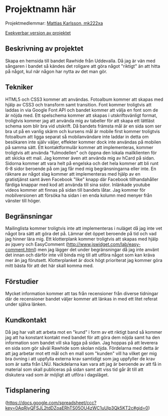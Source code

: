 
# Projektnamn här
Projektmedlemmar: 
[Mattias Karlsson, mk222xa](https://github.com/mk222xa/)

[Exekverbar version av projektet](https://github.com/mk222xa/ProjektskelettHT13)

## Beskrivning av projektet
Skapa en hemsida till bandet Rawhide från Uddevalla. Då jag är vän med sångaren i bandet så kändes det roligare att göra något "riktigt" än att hitta på något, kul när någon har nytta av det man gör.

## Tekniker
HTML5 och CSS3 kommer att användas.  Fotoalbum kommer att skapas med hjälp av CSS3 och transform samt transition. Font kommer troligtvis att laddas in via Google Font API och bandet kommer att välja en font som de är nöjda med. Ett spelschema kommer att skapas i utskriftsvänligt format, troligtvis kommer jag att använda mig av tabeller för att skapa ett lättläst schema som blir bra vid utskrift. Då bandets främsta mål är en sida som ser bra ut på en vanlig skärm och kursens mål är mobile first kommer troligtvis fotoalbum att ligga separat så mobilanvändare inte laddar in detta om besökaren inte själv väljer, effekter kommer dock inte användas på mobilen på samma sätt. Ett kontaktformulär kommer att implementeras, kommer troligtvis att använda "fulmodellen" och öppna den lokala mailklienten för att skicka ett mail. Jag kommer även att använda mig av hCard på sidan. Sidorna kommer att vara helt på engelska och det hela kommer att bli runt 6-8 sidor beroende på om jag får med mig begränsningarna eller inte. En räknare av något slag kommer att implementeras med hjälp av en gratistjänst samt även Facebook "like" knapp där Facebook tillhandahåller färdiga knappar med kod att använda till sina sidor. Inlänkade youtube videos kommer att finnas på sidan till bandets låtar. Jag kommer för mobilversionen att försöka ha sidan i en enda kolumn med menyer från vänster till höger. 

## Begränsningar
Mailinglista kommer troligtvis inte att implementeras i nuläget då jag inte vet något bra sätt att göra det på. Lämnar det öppet beroende på tid och vad jag hinner lära mig. Ett klotterplank kommer troligtvis att skapas med hjälp av jquery och EasyComment (http://www.jswidget.com/lab/easy-comment.html) men jag lägger det under begränsningar då jag inte använt det innan och därför inte vill binda mig till att utföra något som kan kräva mer än jag förutsett. Klotterplanket är dock högt prioriterat jag kommer göra mitt bästa för att det här skall komma med.

## Förstudier
Mycket information kommer att tas från recensioner från diverse tidningar där de recensioner bandet väljer kommer att länkas in med ett litet referat under själva länken.

## Kundkontakt
Då jag har valt att arbeta mot en "kund" i form av ett riktigt band så kommer jag att ha konstant kontakt med bandet för att göra dem nöjda samt ha den information som bandet vill ska ligga på sidan. Jag hoppas på att 
leverera en sida som gör såväl Rawhide som skolan nöjda. Fördelarna med detta är att jag arbetar mot ett mål och en mall som "kunden" vill ha vilket ger mig bra övning i att uppfylla externa krav samtidigt som jag uppfyller
de krav som är satta från LNU. Nackdelarna kan vara att jag är beroende av att få in material som skall publiceras på sidan samt att viss tid går åt till att diskutera vad som är möjligt att utföra i dagsläget.

## Tidsplanering
(https://docs.google.com/spreadsheet/ccc?key=0AqRiyQFSJL2tdDZoaERhTS05OU4zWC1uUlp3Qk5KT2c#gid=0)

